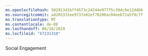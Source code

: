 ```yaml
---
ms.openlocfilehash: 502913d1bff4573c24244e977f5c39dc9e12ddb6
ms.sourcegitcommit: ad203331ee9737e82ef70206ac04eeb72a5f9c7f
ms.translationtype: MT
ms.contentlocale: de-DE
ms.lasthandoff: 06/18/2019
ms.locfileid: "67231310"
---
```

Social Engagement